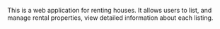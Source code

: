 This is a web application for renting houses. It allows users to list, and manage rental properties, view detailed information about each listing.
